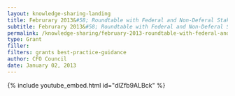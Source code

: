 ```yaml
---
layout: knowledge-sharing-landing
title: Februrary 2013&#58; Roundtable with Federal and Non-Deferal Stakeholders on Proposed Uniform Guidance
subtitle: Februrary 2013&#58; Roundtable with Federal and Non-Deferal Stakeholders on Proposed Uniform Guidance
permalink: /knowledge-sharing/february-2013-roundtable-with-federal-and-non-federal-stakeholders-on-proposed-uniform-guidance/
type: Grant
filler:  
filters: grants best-practice-guidance
author: CFO Council 
date: January 02, 2013
---
```


{% include youtube_embed.html id="dlZfb9ALBck" %}  
